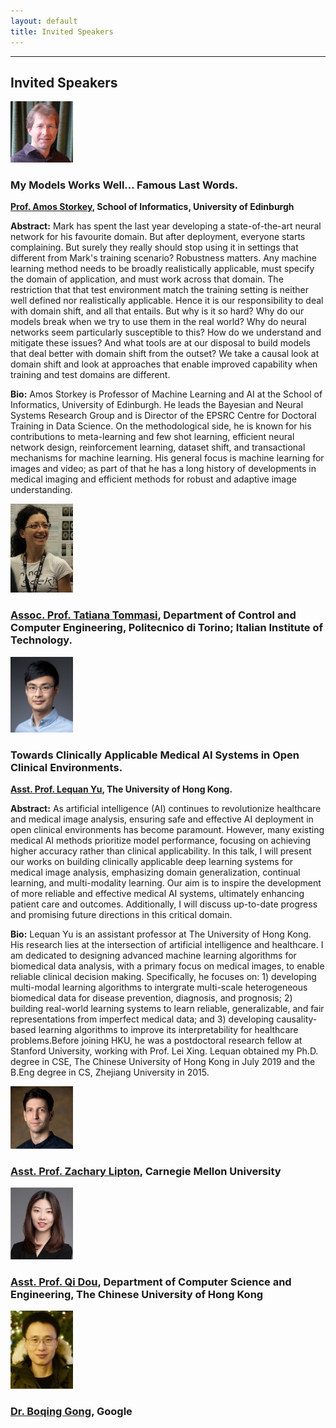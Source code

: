 ```yaml
---
layout: default
title: Invited Speakers
---
```

---

## Invited Speakers

<!--- <img src="images/David.jpeg" alt="jeff" width="100"/>  

[David Lopez-Paz](http://lopezpaz.org/), Research Scientist at Meta AI Research

-->

<img src="images/amos.jpg" alt="Amos" width="100"/>  

### My Models Works Well… Famous Last Words.

**[Prof. Amos Storkey](https://homepages.inf.ed.ac.uk/amos/), School of Informatics, University of Edinburgh**

**Abstract:** Mark has spent the last year developing a state-of-the-art neural network for his favourite domain. But after deployment, everyone starts complaining. But surely they really should stop using it in settings that different from Mark's training scenario? Robustness matters. Any machine learning method needs to be broadly realistically applicable, must specify the domain of application, and must work across that domain. The restriction that that test environment match the training setting is neither well defined nor realistically applicable. Hence it is our responsibility to deal with domain shift, and all that entails. But why is it so hard? Why do our models break when we try to use them in the real world? Why do neural networks seem particularly susceptible to this? How do we understand and mitigate these issues? And what tools are at our disposal to build models that deal better with domain shift from the outset? We take a causal look at domain shift and look at approaches that enable improved capability when training and test domains are different.

**Bio:** Amos Storkey is Professor of Machine Learning and AI at the School of Informatics, University of Edinburgh. He leads the Bayesian and Neural Systems Research Group and is Director of the EPSRC Centre for Doctoral Training in Data Science. On the methodological side, he is known for his contributions to meta-learning and few shot learning, efficient neural network design, reinforcement learning, dataset shift, and transactional mechanisms for machine learning. His general focus is machine learning for images and video; as part of that he has a long history of developments in medical imaging and efficient methods for robust and adaptive image understanding.

<img src="images/Tatiana.png" alt="Tatiana" width="100"/>  

### [Assoc. Prof. Tatiana Tommasi](http://www.tatianatommasi.com), Department of Control and Computer Engineering, Politecnico di Torino; Italian Institute of Technology.


<img src="images/lequan_new_crop.jpeg" alt="Lequan" width="100"/>  


### Towards Clinically Applicable Medical AI Systems in Open Clinical Environments.

**[Asst. Prof. Lequan Yu](https://yulequan.github.io), The University of Hong Kong.**


**Abstract:** As artificial intelligence (AI) continues to revolutionize healthcare and medical image analysis, ensuring safe and effective AI deployment in open clinical environments has become paramount. However, many existing medical AI methods prioritize model performance, focusing on achieving higher accuracy rather than clinical applicability. In this talk, I will present our works on building clinically applicable deep learning systems for medical image analysis, emphasizing domain generalization, continual learning, and multi-modality learning. Our aim is to inspire the development of more reliable and effective medical AI systems, ultimately enhancing patient care and outcomes. Additionally, I will discuss up-to-date progress and promising future directions in this critical domain.

**Bio:** Lequan Yu is an assistant professor at The University of Hong Kong. His research lies at the intersection of artificial intelligence and healthcare. I am dedicated to designing advanced machine learning algorithms for biomedical data analysis, with a primary focus on medical images, to enable reliable clinical decision making. Specifically, he focuses on: 1) developing multi-modal learning algorithms to intergrate multi-scale heterogeneous biomedical data for disease prevention, diagnosis, and prognosis; 2) building real-world learning systems to learn reliable, generalizable, and fair representations from imperfect medical data; and 3) developing causality-based learning algorithms to improve its interpretability for healthcare problems.Before joining HKU, he was a postdoctoral research fellow at Stanford University, working with Prof. Lei Xing. Lequan obtained my Ph.D. degree in CSE, The Chinese University of Hong Kong in July 2019 and the B.Eng degree in CS, Zhejiang University in 2015. 

<img src="images/zlipton.jpeg" alt="jeff" width="100"/>  

### [Asst. Prof. Zachary Lipton](https://www.zacharylipton.com), Carnegie Mellon University 



<img src="images/QD.png" alt="joe" width="100"/>  

### [Asst. Prof. Qi Dou](https://www.cse.cuhk.edu.hk/~qdou/), Department of Computer Science and Engineering, The Chinese University of Hong Kong


<img src="images/boqinggong.jpeg" alt="amy" width="100"/>  

### [Dr. Boqing Gong](http://boqinggong.info), Google

